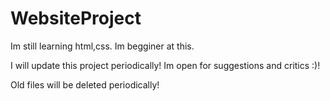 # WebsiteProject
Im still learning html,css. Im begginer at this.

I will update this project periodically!
Im open for suggestions and critics :)!

Old files will be deleted periodically!
